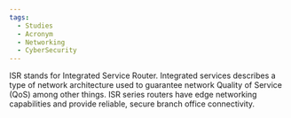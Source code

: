 ```yaml
---
tags:
  - Studies
  - Acronym
  - Networking
  - CyberSecurity
---
```

ISR stands for Integrated Service Router. Integrated services describes a type of network architecture used to guarantee network Quality of Service (QoS) among other things. ISR series routers have edge networking capabilities and provide reliable, secure branch office connectivity.